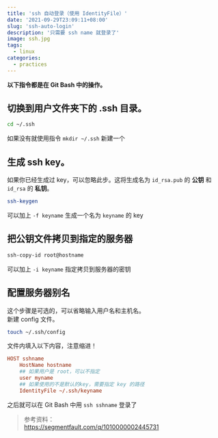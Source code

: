 ```yaml
---
title: 'ssh 自动登录（使用 IdentityFile）'
date: '2021-09-29T23:09:11+08:00'
slug: 'ssh-auto-login'
description: '只需要 ssh name 就登录了'
image: ssh.jpg
tags:
  - linux
categories:
  - practices
---
```


**以下指令都是在 Git Bash 中的操作。**

## 切换到用户文件夹下的 .ssh 目录。

```bash
cd ~/.ssh
```

如果没有就使用指令 `mkdir ~/.ssh` 新建一个

## 生成 ssh key。

如果你已经生成过 key，可以忽略此步。这将生成名为 `id_rsa.pub` 的 **公钥** 和 `id_rsa` 的 **私钥**。

```bash
ssh-keygen
```

可以加上 `-f keyname` 生成一个名为 `keyname` 的 key

## 把公钥文件拷贝到指定的服务器

```bash
ssh-copy-id root@hostname
```

可以加上 `-i keyname` 指定拷贝到服务器的密钥

## 配置服务器别名

这个步骤是可选的，可以省略输入用户名和主机名。  
新建 config 文件。

```bash  
touch ~/.ssh/config  
```  

文件内填入以下内容，注意缩进！
```ini
HOST sshname
    HostName hostname
    ## 如果用户是 root，可以不指定
    user myname 
    ## 如果使用的不是默认的key，需要指定 key 的路径
    IdentityFile ~/.ssh/keyname
```

之后就可以在 Git Bash 中用 `ssh sshname` 登录了

> 参考资料：  
> https://segmentfault.com/q/1010000002445731
